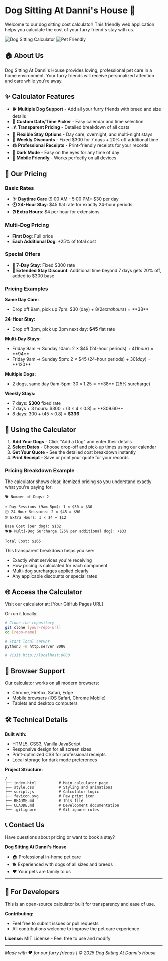 # Dog Sitting At Danni's House 🐾

Welcome to our dog sitting cost calculator! This friendly web application helps you calculate the cost of your furry friend's stay with us.

![Dog Sitting Calculator](https://img.shields.io/badge/status-active-success.svg)
![Pet Friendly](https://img.shields.io/badge/pet-friendly-green.svg)

## 🏠 About Us

Dog Sitting At Danni's House provides loving, professional pet care in a home environment. Your furry friends will receive personalized attention and care while you're away.

## ✨ Calculator Features

- 🐕 **Multiple Dog Support** - Add all your furry friends with breed and size details
- 📅 **Custom Date/Time Picker** - Easy calendar and time selection
- 💰 **Transparent Pricing** - Detailed breakdown of all costs
- 🌙 **Flexible Stay Options** - Day care, overnight, and multi-night stays
- 🎉 **Weekly Discounts** - Fixed $300 for 7 days + 20% off additional time  
- 🖨️ **Professional Receipts** - Print-friendly receipts for your records
- 🌙 **Dark Mode** - Easy on the eyes for any time of day
- 📱 **Mobile Friendly** - Works perfectly on all devices

## 💸 Our Pricing

### Basic Rates
- **☀️ Daytime Care** (9:00 AM - 5:00 PM): $30 per day
- **🕐 24-Hour Stay**: $45 flat rate for exactly 24-hour periods
- **⏰ Extra Hours**: $4 per hour for extensions

### Multi-Dog Pricing
- **First Dog**: Full price
- **Each Additional Dog**: +25% of total cost

### Special Offers
- **🎉 7-Day Stay**: Fixed $300 rate
- **🎉 Extended Stay Discount**: Additional time beyond 7 days gets 20% off, added to $300 base

### Pricing Examples

**Same Day Care:**
- Drop off 9am, pick up 7pm: $30 (day) + $8 (2 extra hours) = **$38**

**24-Hour Stay:**
- Drop off 3pm, pick up 3pm next day: **$45** flat rate

**Multi-Day Stays:**
- Friday 9am → Sunday 10am: 2 × $45 (24-hour periods) + $4 (1 hour) = **$94**
- Friday 9am → Sunday 5pm: 2 × $45 (24-hour periods) + $30 (day) = **$120**

**Multiple Dogs:**
- 2 dogs, same day 9am-5pm: $30 × 1.25 = **$38** (25% surcharge)

**Weekly Stays:**
- 7 days: **$300** fixed rate
- 7 days + 3 hours: $300 + (3 × $4 × 0.8) = **$309.60**
- 8 days: $300 + ($45 × 0.8) = **$336**

## 🚀 Using the Calculator

1. **Add Your Dogs** - Click "Add a Dog" and enter their details
2. **Select Dates** - Choose drop-off and pick-up times using our calendar
3. **Get Your Quote** - See the detailed cost breakdown instantly
4. **Print Receipt** - Save or print your quote for your records

### Pricing Breakdown Example

The calculator shows clear, itemized pricing so you understand exactly what you're paying for:

```
🐕 Number of Dogs: 2

☀️ Day Sessions (9am-5pm): 1 × $30 = $30
🕐 24-Hour Sessions: 2 × $45 = $90
⏰ Extra Hours: 3 × $4 = $12

Base Cost (per dog): $132
🐕🐕 Multi-Dog Surcharge (25% per additional dog): +$33

Total Cost: $165
```

This transparent breakdown helps you see:
- Exactly what services you're receiving
- How pricing is calculated for each component  
- Multi-dog surcharges applied clearly
- Any applicable discounts or special rates

## 🌐 Access the Calculator

Visit our calculator at: [Your GitHub Pages URL]

Or run it locally:
```bash
# Clone the repository
git clone [your-repo-url]
cd [repo-name]

# Start local server
python3 -m http.server 8080

# Visit http://localhost:8080
```

## 📱 Browser Support

Our calculator works on all modern browsers:
- Chrome, Firefox, Safari, Edge
- Mobile browsers (iOS Safari, Chrome Mobile)
- Tablets and desktop computers

## 🛠️ Technical Details

**Built with:**
- HTML5, CSS3, Vanilla JavaScript
- Responsive design for all screen sizes
- Print-optimized CSS for professional receipts
- Local storage for dark mode preferences

**Project Structure:**
```
/
├── index.html          # Main calculator page
├── style.css           # Styling and animations
├── script.js           # Calculator logic
├── favicon.svg         # Paw print icon
├── README.md           # This file
├── CLAUDE.md           # Development documentation
└── .gitignore          # Git ignore rules
```

## 📞 Contact Us

Have questions about pricing or want to book a stay? 

**Dog Sitting At Danni's House**
- 🏠 Professional in-home pet care
- 🐕 Experienced with dogs of all sizes and breeds
- ❤️ Your pets are family to us

---

## 🔧 For Developers

This is an open-source calculator built for transparency and ease of use. 

**Contributing:**
- Feel free to submit issues or pull requests
- All contributions welcome to improve the pet care experience

**License:** MIT License - Feel free to use and modify

---

*Made with ❤️ for our furry friends | © 2025 Dog Sitting At Danni's House*
